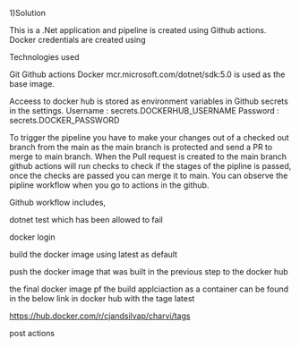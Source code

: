 

1)Solution

This is a .Net application and pipeline is created using Github actions. 
Docker credentials are created using 

Technologies used

Git
Github actions
Docker
mcr.microsoft.com/dotnet/sdk:5.0 is used as the base image.

Acceess to docker hub is stored as environment variables in Github secrets in the settings.
Username : secrets.DOCKERHUB_USERNAME
Password : secrets.DOCKER_PASSWORD

To trigger the pipeline you have to make your changes out of a checked out branch from the main as the main branch is protected and send a PR to merge to main branch. When the Pull request is created to the main branch github actions will run checks to check if the stages of the pipline is passed, once the checks are passed you can merge it to main.
You can observe the pipline workflow when you go to actions in the github.

Github workflow includes,

dotnet test which has been allowed to fail

docker login

build the docker image using latest as default

push the docker image that was built in the previous step to the docker hub

the final docker image pf the build applciaction as a container can be found in the below link in docker hub with the tage latest

https://hub.docker.com/r/cjandsilvap/charvi/tags

post actions










